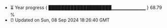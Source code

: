 - ⏳ Year progress { ████████████████████▁▁▁▁▁▁▁▁▁▁ } 68.79 %
- ⏰ Updated on Sun, 08 Sep 2024 18:26:40 GMT


